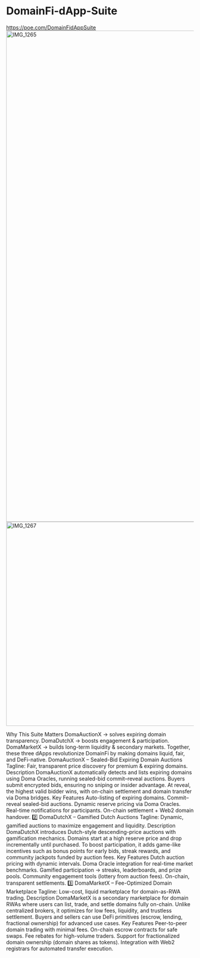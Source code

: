 # DomainFi-dApp-Suite
https://poe.com/DomainFidAppSuite
<img width="1983" height="1318" alt="IMG_1265" src="https://github.com/user-attachments/assets/9291a53a-0e22-4b83-b19f-ea42b75d73ee" />
<img width="1930" height="548" alt="IMG_1267" src="https://github.com/user-attachments/assets/522fc83b-8f8a-484e-8755-15a622313307" />

Why This Suite Matters
DomaAuctionX → solves expiring domain transparency.
DomaDutchX → boosts engagement & participation.
DomaMarketX → builds long-term liquidity & secondary markets.
Together, these three dApps revolutionize DomainFi by making domains liquid, fair, and DeFi-native.
DomaAuctionX – Sealed-Bid Expiring Domain Auctions
Tagline: Fair, transparent price discovery for premium & expiring domains.
Description
DomaAuctionX automatically detects and lists expiring domains using Doma Oracles, running sealed-bid commit–reveal auctions. Buyers submit encrypted bids, ensuring no sniping or insider advantage. At reveal, the highest valid bidder wins, with on-chain settlement and domain transfer via Doma bridges.
Key Features
Auto-listing of expiring domains.
Commit–reveal sealed-bid auctions.
Dynamic reserve pricing via Doma Oracles.
Real-time notifications for participants.
On-chain settlement + Web2 domain handover.
2️⃣ DomaDutchX – Gamified Dutch Auctions
Tagline: Dynamic, gamified auctions to maximize engagement and liquidity.
Description
DomaDutchX introduces Dutch-style descending-price auctions with gamification mechanics. Domains start at a high reserve price and drop incrementally until purchased. To boost participation, it adds game-like incentives such as bonus points for early bids, streak rewards, and community jackpots funded by auction fees.
Key Features
Dutch auction pricing with dynamic intervals.
Doma Oracle integration for real-time market benchmarks.
Gamified participation → streaks, leaderboards, and prize pools.
Community engagement tools (lottery from auction fees).
On-chain, transparent settlements.
3️⃣ DomaMarketX – Fee-Optimized Domain Marketplace
Tagline: Low-cost, liquid marketplace for domain-as-RWA trading.
Description
DomaMarketX is a secondary marketplace for domain RWAs where users can list, trade, and settle domains fully on-chain. Unlike centralized brokers, it optimizes for low fees, liquidity, and trustless settlement. Buyers and sellers can use DeFi primitives (escrow, lending, fractional ownership) for advanced use cases.
Key Features
Peer-to-peer domain trading with minimal fees.
On-chain escrow contracts for safe swaps.
Fee rebates for high-volume traders.
Support for fractionalized domain ownership (domain shares as tokens).
Integration with Web2 registrars for automated transfer execution.
